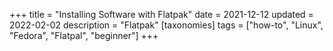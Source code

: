 +++
title = "Installing Software with Flatpak"
date = 2021-12-12
updated = 2022-02-02
description = "Flatpak"
[taxonomies]
tags = ["how-to", "Linux", "Fedora", "Flatpal", "beginner"]
+++